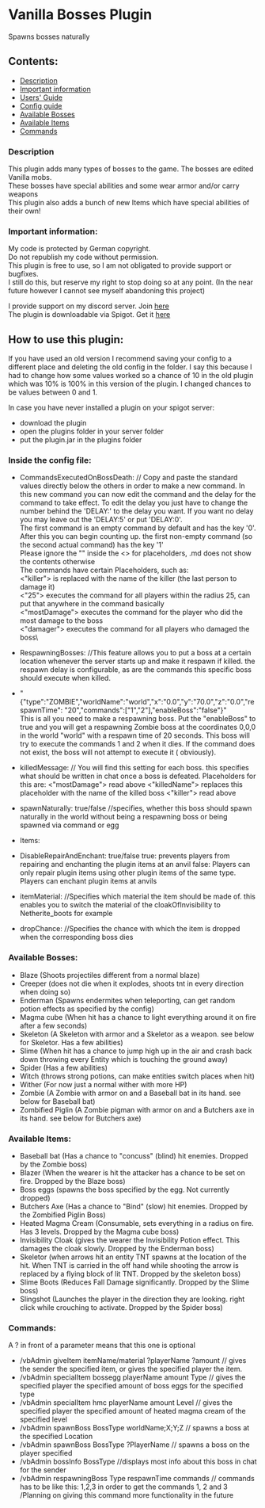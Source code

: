 # Vanilla Bosses Plugin
Spawns bosses naturally

## Contents:

- [Description](#Description)
- [Important information](#Important-information:)
- [Users' Guide](#How-to-use-this-plugin:)
- [Config guide](#Inside-the-config-file:)
- [Available Bosses](#Available-Bosses:)
- [Available Items](#Available-Items:)
- [Commands](#Commands:)


### Description

This plugin adds many types of bosses to the game. The bosses are edited Vanilla mobs.\
These bosses have special abilities and some wear armor and/or carry weapons\
This plugin also adds a bunch of new Items which have special abilities of their own!


### Important information:

My code is protected by German copyright.\
Do not republish my code without permission.\
This plugin is free to use, so I am not obligated to provide support or bugfixes.\
I still do this, but reserve my right to stop doing so at any point. (In the near future however I cannot see myself
abandoning this project)

I provide support on my discord server. Join [here](https://discord.gg/stAd5ccDZT) \
The plugin is downloadable via Spigot. Get it [here](https://www.spigotmc.org/resources/vanilla-bosses.95205/)

## How to use this plugin:
If you have used an old version I recommend saving your config to a different place and deleting the old config in the folder.
I say this because I had to change how some values worked so a chance of 10 in the old plugin which was 10% is 100% in this version of the plugin.
I changed chances to be values between 0 and 1.

In case you have never installed a plugin on your spigot server:
 - download the plugin
 - open the plugins folder in your server folder
 - put the plugin.jar in the plugins folder

### Inside the config file:
 - CommandsExecutedOnBossDeath: // Copy and paste the standard values directly below the others in order to make a new command. In this new command you can now edit the command and the delay for the command to take effect. To edit the delay you just have to change the number behind the 'DELAY:' to the delay you want. If you want no delay you may leave out the 'DELAY:5' or put 'DELAY:0'.\
The first command is an empty command by default and has the key '0'. After this you can begin counting up. the first non-empty command (so the second actual command) has the key '1'\
Please ignore the "" inside the <> for placeholders, .md does not show the contents otherwise\
The commands have certain Placeholders, such as:\
<"killer"> is replaced with the name of the killer (the last person to damage it)\
<"25"> executes the command for all players within the radius 25, can put that anywhere in the command basically\
<"mostDamage"> executes the command for the player who did the most damage to the boss\
<"damager"> executes the command for all players who damaged the boss\
 
 - RespawningBosses: //This feature allows you to put a boss at a certain location whenever the server starts up and make it respawn if killed. the respawn delay is configurable, as are the commands this specific boss should execute when killed.
  - "{\"type\":\"ZOMBIE\",\"worldName\":\"world\",\"x\":\"0.0\",\"y\":\"70.0\",\"z\":\"0.0\",\"respawnTime\":
    \"20\",\"commands\":[\"1\",\"2\"],\"enableBoss\":\"false\"}"\
    This is all you need to make a respawning boss. Put the "enableBoss" to true and you will get a respawning Zombie
    boss at the coordinates 0,0,0 in the world "world" with a respawn time of 20 seconds. This boss will try to execute
    the commands 1 and 2 when it dies. If the command does not exist, the boss will not attempt to execute it (
    obviously).

 - killedMessage: // You will find this setting for each boss. this specifies what should be written in chat once a boss is defeated.
   Placeholders for this are:
 <"mostDamage"> read above
 <"killedName"> replaces this placeholder with the name of the killed boss
   <"killer"> read above

 - spawnNaturally: true/false //specifies, whether this boss should spawn naturally in the world without being a
   respawning boss or being spawned via command or egg
 - Items:
 - DisableRepairAndEnchant: true/false true: prevents players from repairing and enchanting the plugin items at an anvil
   false: Players can only repair plugin items using other plugin items of the same type. Players can enchant plugin
   items at anvils

 - itemMaterial: //Specifies which material the item should be made of. this enables you to switch the material of the
   cloakOfInvisibility to Netherite_boots for example
 - dropChance: //Specifies the chance with which the item is dropped when the corresponding boss dies

### Available Bosses:

- Blaze (Shoots projectiles different from a normal blaze)
- Creeper (does not die when it explodes, shoots tnt in every direction when doing so)
- Enderman (Spawns endermites when teleporting, can get random potion effects as specified by the config)
- Magma cube (When hit has a chance to light everything around it on fire after a few seconds)
- Skeleton (A Skeleton with armor and a Skeletor as a weapon. see below for Skeletor. Has a few abilities)
- Slime (When hit has a chance to jump high up in the air and crash back down throwing every Entity which is touching
  the ground away)
- Spider (Has a few abilities)
- Witch (throws strong potions, can make entities switch places when hit)
- Wither (For now just a normal wither with more HP)
 - Zombie (A Zombie with armor on and a Baseball bat in its hand. see below for Baseball bat)
 - Zombified Piglin (A Zombie pigman with armor on and a Butchers axe in its hand. see below for Butchers axe)

### Available Items:
 - Baseball bat (Has a chance to "concuss" (blind) hit enemies. Dropped by the Zombie boss)
 - Blazer (When the wearer is hit the attacker has a chance to be set on fire. Dropped by the Blaze boss)
 - Boss eggs (spawns the boss specified by the egg. Not currently dropped)
 - Butchers Axe (Has a chance to "Bind" (slow) hit enemies. Dropped by the Zombified Piglin Boss)
 - Heated Magma Cream (Consumable, sets everything in a radius on fire. Has 3 levels. Dropped by the Magma cube boss)
 - Invisibility Cloak (gives the wearer the Invisibility Potion effect. This damages the cloak slowly. Dropped by the Enderman boss)
 - Skeletor (when arrows hit an entity TNT spawns at the location of the hit. When TNT is carried in the off hand while shooting the arrow is replaced by a flying block of lit TNT. Dropped by the skeleton boss)
 - Slime Boots (Reduces Fall Damage significantly. Dropped by the Slime boss)
 - Slingshot (Launches the player in the direction they are looking. right click while crouching to activate. Dropped by the Spider boss)

### Commands:
A ? in front of a parameter means that this one is optional
 - /vbAdmin giveItem itemName/material ?playerName ?amount // gives the sender the specified item, or gives the specified player the item. 
 - /vbAdmin specialItem bossegg playerName amount Type // gives the specified player the specified amount of boss eggs for the specified type
 - /vbAdmin specialItem hmc playerName amount Level // gives the specified player the specified amount of heated magma cream of the specified level
 - /vbAdmin spawnBoss BossType worldName;X;Y;Z // spawns a boss at the specified Location
 - /vbAdmin spawnBoss BossType ?PlayerName  // spawns a boss on the player specified
 - /vbAdmin bossInfo BossType //displays most info about this boss in chat for the sender
 - /vbAdmin respawningBoss Type respawnTime commands // commands has to be like this: 1,2,3 in order to get the commands 1, 2 and 3 /Planning on giving this command more functionality in the future
